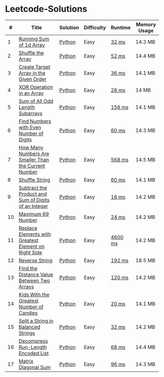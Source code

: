 # Leetcode-Solutions


| # | Title | Solution | Difficulty | Runtime | Memory Usage |
|---| ----- | -------- | ---------- | ----- | ----- |
|1|[Running Sum of 1d Array](https://leetcode.com/problems/running-sum-of-1d-array/) | [Python](/runningSum.py)|Easy| [32 ms](https://leetcode.com/submissions/detail/412148465/) | 14.3 MB
|2|[Shuffle the Array](https://leetcode.com/problems/shuffle-the-array/) | [Python](/shuffleArray.py)|Easy| [52 ms](https://leetcode.com/submissions/detail/412202178/) | 14.4 MB
|3|[Create Target Array in the Given Order](https://leetcode.com/problems/create-target-array-in-the-given-order/) | [Python](/targetArray.py)|Easy| [36 ms](https://leetcode.com/submissions/detail/412218034/) | 14.1 MB
|4|[XOR Operation in an Array](https://leetcode.com/problems/xor-operation-in-an-array/) | [Python](/xorOperationInArray.py)|Easy| [28 ms](https://leetcode.com/submissions/detail/412218034/) | 14 MB
|5|[Sum of All Odd Length Subarrays](https://leetcode.com/problems/sum-of-all-odd-length-subarrays/) | [Python](/sumOddLengthSubarrays.py)|Easy| [156 ms](https://leetcode.com/submissions/detail/412218034/) | 14.1 MB
|6|[Find Numbers with Even Number of Digits](https://leetcode.com/problems/find-numbers-with-even-number-of-digits/) | [Python](/findNumbersWithEvenNumbersOfDigits.py)|Easy| [60 ms](https://leetcode.com/submissions/detail/415872997/) | 14.3 MB
|7|[How Many Numbers Are Smaller Than the Current Number](https://leetcode.com/problems/how-many-numbers-are-smaller-than-the-current-number/) | [Python](/numbersSmallerThanCurrent.py)|Easy| [568 ms](https://leetcode.com/submissions/detail/415893909/) | 14.5 MB
|8|[Shuffle String](https://leetcode.com/problems/shuffle-string/) | [Python](/shuffleString.py)|Easy| [60 ms](https://leetcode.com/submissions/detail/415911749/) | 14.1 MB
|9|[Subtract the Product and Sum of Digits of an Integer](https://leetcode.com/problems/subtract-the-product-and-sum-of-digits-of-an-integer/) | [Python](/productAndSum.py)|Easy| [16 ms](https://leetcode.com/submissions/detail/415917207/) | 14.2 MB
|10|[Maximum 69 Number](https://leetcode.com/problems/maximum-69-number/) | [Python](/max69Number.py)|Easy| [24 ms](https://leetcode.com/submissions/detail/415933463/) | 14.2 MB
|11|[Replace Elements with Greatest Element on Right Side](https://leetcode.com/problems/replace-elements-with-greatest-element-on-right-side/) | [Python](/replaceElementsGreaterOnRightSide.py)|Easy| [4600 ms](https://leetcode.com/submissions/detail/415938973/) | 14.2 MB
|12|[Reverse String](https://leetcode.com/problems/reverse-string/) | [Python](/reverseString.py)|Easy| [192 ms](https://leetcode.com/submissions/detail/415939698/) | 18.5 MB
|13|[Find the Distance Value Between Two Arrays](https://leetcode.com/problems/find-the-distance-value-between-two-arrays/) | [Python](/distanceBetweenArrays.py)|Easy| [120 ms](https://leetcode.com/submissions/detail/416278923/) | 14.2 MB
|14|[Kids With the Greatest Number of Candies](https://leetcode.com/problems/kids-with-the-greatest-number-of-candies/) | [Python](/kidsWithGreatestCandies.py)|Easy| [20 ms](https://leetcode.com/submissions/detail/416286398/) | 14.1 MB
|15|[Split a String in Balanced Strings](https://leetcode.com/problems/split-a-string-in-balanced-strings/) | [Python](/splitStringInBalanced.py)|Easy| [32 ms](https://leetcode.com/submissions/detail/416661867/) | 14.2 MB
|16|[Decompress Run-Length Encoded List](https://leetcode.com/problems/decompress-run-length-encoded-list/) | [Python](/decompressRunLength.py)|Easy| [68 ms](https://leetcode.com/submissions/detail/416687791/) | 14.4 MB
|17|[Matrix Diagonal Sum](https://leetcode.com/problems/matrix-diagonal-sum/) | [Python](/matrixDiagonalSum.py)|Easy| [96 ms](https://leetcode.com/submissions/detail/416687791/) | 14.3 MB

